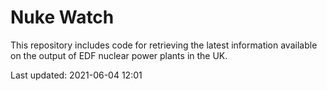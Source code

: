 # Nuke Watch

This repository includes code for retrieving the latest information available on the output of EDF nuclear power plants in the UK.

Last updated: 2021-06-04 12:01